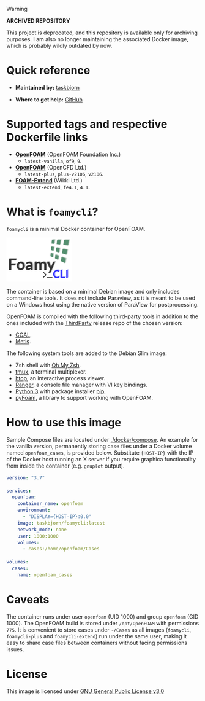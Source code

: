 > [!WARNING]
> **ARCHIVED REPOSITORY**
>
> This project is deprecated, and this repository is available only for
> archiving purposes. I am also no longer maintaining the associated Docker
> image, which is probably wildly outdated by now.

# Quick reference

* **Maintained by:** [taskbjorn](https://github.com/taskbjorn/foamycli)

* **Where to get help:** [GitHub](https://github.com/taskbjorn/foamycli/issues)

# Supported tags and respective Dockerfile links

* [**OpenFOAM**](https://github.com/taskbjorn/foamycli/build/vanilla) (OpenFOAM
  Foundation Inc.)
  * `latest-vanilla`, `of9`, `9`.
* [**OpenFOAM**](https://github.com/taskbjorn/foamycli/build/plus) (OpenCFD
  Ltd.)
  * `latest-plus`, `plus-v2106`, `v2106`.
* [**FOAM-Extend**](https://github.com/taskbjorn/foamycli/build/extend) (Wikki
  Ltd.)
  * `latest-extend`, `fe4.1`, `4.1`.

# What is `foamycli`?

`foamycli` is a minimal Docker container for OpenFOAM.

![foamycli-logo](./docker-foamycli.png)

The container is based on a minimal Debian image and only includes command-line
tools. It does not include Paraview, as it is meant to be used on a Windows host
using the native version of ParaView for postprocessing.

OpenFOAM is compiled with the following third-party tools in addition to the
ones included with the
[ThirdParty](https://openfoam.org/download/source/third-party-software/) release
repo of the chosen version:

* [CGAL](https://www.cgal.org).
* [Metis](http://glaros.dtc.umn.edu/gkhome/views/metis).

The following system tools are added to the Debian Slim image:

* Zsh shell with [Oh My Zsh](https://ohmyz.sh).
* [tmux](https://github.com/tmux/tmux/wiki), a terminal multiplexer.
* [htop](https://htop.dev), an interactive process viewer.
* [Ranger](https://github.com/ranger/ranger), a console file manager with VI key
  bindings.
* [Python 3](https://www.python.org) with package installer
  [pip](https://pypi.org/project/pip/).
* [pyFoam](https://pypi.org/project/PyFoam/), a library to support working with
  OpenFOAM.

# How to use this image

Sample Compose files are located under [./docker/compose](). An example for the
vanilla version, permanently storing case files under a Docker volume named
`openfoam_cases`, is provided below. Substitute `{HOST-IP}` with the IP of the
Docker host running an X server if you require graphica functionality from
inside the container (e.g. `gnuplot` output).

```yml
version: "3.7"

services:
  openfoam:
    container_name: openfoam
    environment:
      - "DISPLAY={HOST-IP}:0.0"
    image: taskbjorn/foamycli:latest
    network_mode: none
    user: 1000:1000
    volumes:
      - cases:/home/openfoam/Cases

volumes:
  cases:
    name: openfoam_cases
```

# Caveats

The container runs under user `openfoam` (UID 1000) and group `openfoam` (GID
1000). The OpenFOAM build is stored under `/opt/OpenFOAM` with permissions
`775`. It is convenient to store cases under `~/Cases` as all images
(`foamycli`, `foamycli-plus` and `foamycli-extend`) run under the same user,
making it easy to share case files between containers without facing permissions
issues.

# License

This image is licensed under [GNU General Public License v3.0](https://www.gnu.org/licenses/gpl-3.0.en.html)
